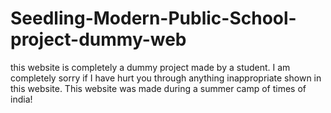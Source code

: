 # Seedling-Modern-Public-School-project-dummy-web
this website is completely a dummy project made by a student. I am completely sorry if I have hurt you through anything inappropriate shown in this website. This website was made during a summer camp of times of india!
